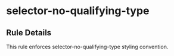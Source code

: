 # selector-no-qualifying-type

## Rule Details

This rule enforces selector-no-qualifying-type styling convention.
